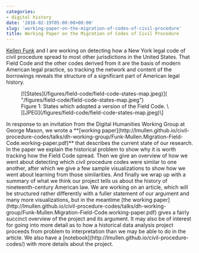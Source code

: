 ```yaml
---
categories:
- digital history
date: '2016-02-19T05:00:00+00:00'
slug: 'working-paper-on-the-migration-of-codes-of-civil-procedure'
title: Working Paper on the Migration of Codes of Civil Procedure
---
```


[Kellen Funk](http://kellenfunk.org) and I are working on detecting how a New York legal code of civil procedure spread to most other jurisdictions in the United States. That Field Code and the other codes derived from it are the basis of modern American legal practice, so tracking the network and content of the borrowings reveals the structure of a significant part of American legal history.
<figure id="figure-1">
[![States](/figures/field-code/field-code-states-map.jpeg)]( "/figures/field-code/field-code-states-map.jpeg")
<figcaption>
Figure 1: States which adopted a version of the Field Code. \[[JPEG](/figures/field-code/field-code-states-map.jpeg)\]
</figcaption>
</figure>
In response to an invitation from the Digital Humanities Working Group at George Mason, we wrote a **[working paper](http://lmullen.github.io/civil-procedure-codes/talks/dh-working-group/Funk-Mullen.Migration-Field-Code.working-paper.pdf)** that describes the current state of our research. In the paper we explain the historical problem to show why it is worth tracking how the Field Code spread. Then we give an overview of how we went about detecting which civil procedure codes were similar to one another, after which we give a few sample visualizations to show how we went about learning from those similarities. And finally we wrap up with a summary of what we think our project tells us about the history of nineteenth-century American law. We are working on an article, which will be structured rather differently with a fuller statement of our argument and many more visualizations, but in the meantime [the working paper](http://lmullen.github.io/civil-procedure-codes/talks/dh-working-group/Funk-Mullen.Migration-Field-Code.working-paper.pdf) gives a fairly succinct overview of the project and its argument. It may also be of interest for going into more detail as to how a historical data analysis project proceeds from problem to interpretation than we may be able to do in the article. We also have a [notebook](http://lmullen.github.io/civil-procedure-codes/) with more details about the project.
